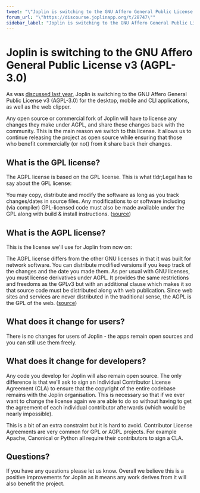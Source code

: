 ```yaml
---
tweet: "\"Joplin is switching to the GNU Affero General Public License v3 (AGPL-3.0)\""
forum_url: "\"https://discourse.joplinapp.org/t/28747\""
sidebar_label: "Joplin is switching to the GNU Affero General Public License v3 (AGPL-3.0)"
---
```


# Joplin is switching to the GNU Affero General Public License v3 (AGPL-3.0)

As was [discussed last year](https://discourse.joplinapp.org/t/rfc-switch-to-agpl-license-for-joplin-server/16529), Joplin is switching to the GNU Affero General Public License v3 (AGPL-3.0) for the desktop, mobile and CLI applications, as well as the web clipper.

Any open source or commercial fork of Joplin will have to license any changes they make under AGPL, and share these changes back with the community. This is the main reason we switch to this license. It allows us to continue releasing the project as open source while ensuring that those who benefit commercially (or not) from it share back their changes.

## What is the GPL license?

The AGPL license is based on the GPL license. This is what tldr;Legal has to say about the GPL license:

You may copy, distribute and modify the software as long as you track changes/dates in source files. Any modifications to or software including (via compiler) GPL-licensed code must also be made available under the GPL along with build & install instructions. ([source](https://tldrlegal.com/license/gnu-general-public-license-v3-(gpl-3)))

## What is the AGPL license?

This is the license we'll use for Joplin from now on:

The AGPL license differs from the other GNU licenses in that it was built for network software. You can distribute modified versions if you keep track of the changes and the date you made them. As per usual with GNU licenses, you must license derivatives under AGPL. It provides the same restrictions and freedoms as the GPLv3 but with an additional clause which makes it so that source code must be distributed along with web publication. Since web sites and services are never distributed in the traditional sense, the AGPL is the GPL of the web. ([source](https://tldrlegal.com/license/gnu-affero-general-public-license-v3-(agpl-3.0)))

## What does it change for users?

There is no changes for users of Joplin - the apps remain open sources and you can still use them freely.

## What does it change for developers?

Any code you develop for Joplin will also remain open source. The only difference is that we'll ask to sign an Individual Contributor License Agreement (CLA) to ensure that the copyright of the entire codebase remains with the Joplin organisation. This is necessary so that if we ever want to change the license again we are able to do so without having to get the agreement of each individual contributor afterwards (which would be nearly impossible).

This is a bit of an extra constraint but it is hard to avoid. Contributor License Agreements are very common for GPL or AGPL projects. For example Apache, Canonical or Python all require their contributors to sign a CLA.

## Questions?

If you have any questions please let us know. Overall we believe this is a positive improvements for Joplin as it means any work derives from it will also benefit the project.